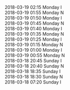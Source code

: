 2018-03-19 02:15 Monday  I  
2018-03-19 01:55 Monday  N  
2018-03-19 01:50 Monday  I  
2018-03-19 01:45 Monday  N  
2018-03-19 01:40 Monday  I  
2018-03-19 01:35 Monday  N  
2018-03-19 01:25 Monday  I  
2018-03-19 01:15 Monday  N  
2018-03-19 01:00 Monday  I  
2018-03-19 00:55 Monday  N  
2018-03-18 20:45 Sunday  I  
2018-03-18 20:40 Sunday  N  
2018-03-18 18:35 Sunday  I  
2018-03-18 18:30 Sunday  N  
2018-03-18 07:20 Sunday  I  
